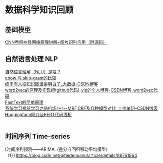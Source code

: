 # 数据科学知识回顾
## 基础模型
[CNN卷积神经网络原理讲解+图片识别应用（附源码）](https://blog.csdn.net/kun1280437633/article/details/80817129)
## 自然语言处理 NLP
[自然语言理解（NLU）是啥？](https://zhuanlan.zhihu.com/p/143221527)<br>
[cbow 与 skip-gram的比较](https://zhuanlan.zhihu.com/p/37477611)<br>
[终于有人把知识图谱讲明白了_大数据-CSDN博客](https://blog.csdn.net/zw0Pi8G5C1x/article/details/113930459)<br>
[word2vec的原理及实现(附github代码)_yip的个人博客-CSDN博客_word2vec代码](https://blog.csdn.net/qq_30189255/article/details/103049569)<br>
[FastText的简单原理](https://blog.csdn.net/yangfengling1023/article/details/86614797)<br>
[系统学习机器学习之随机场(三)--MRF,CRF及几种模型对比_工作笔记-CSDN博客](https://blog.csdn.net/App_12062011/article/details/53665360)<br>
[Huggingface简介及BERT代码浅析](https://zhuanlan.zhihu.com/p/120315111)<br>
[](https://blog.csdn.net/u010412858/article/details/77848878)
<br>
## 时间序列 Time-series
[时间序列预测——ARIMA（差分自回归移动平均模型）（1））]https://blog.csdn.net/qifeidemumu/article/details/88761964<br>
